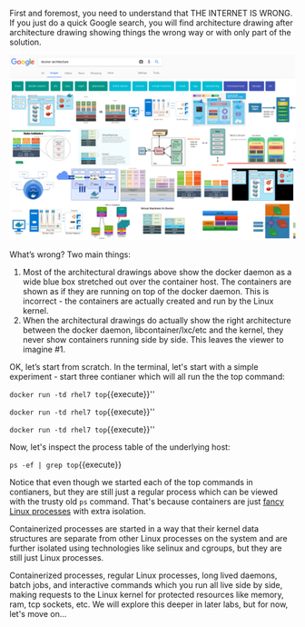 First and foremost, you need to understand that THE INTERNET IS WRONG. If you just do a quick Google search, you will find architecture drawing after architecture drawing showing things the wrong way or with only part of the solution.

![Containers Are Linux](../../assets/intro-openshift/container-internals-lab-1/01-google-wrong.png)

What’s wrong? Two main things:
 
1. Most of the architectural drawings above show the docker daemon as a wide blue box stretched out over the container host. The containers are shown as if they are running on top of the docker daemon. This is incorrect - the containers are actually created and run by the Linux kernel.
2. When the architectural drawings do actually show the right architecture between the docker daemon, libcontainer/lxc/etc and the kernel, they never show containers running side by side. This leaves the viewer to imagine #1.
 
OK, let’s start from scratch. In the terminal, let's start with a simple experiment - start three contianer which will all run the the top command:

``docker run -td rhel7 top``{{execute}}''

``docker run -td rhel7 top``{{execute}}''

``docker run -td rhel7 top``{{execute}}''

Now, let's inspect the process table of the underlying host:

``ps -ef | grep top``{{execute}}

Notice that even though we started each of the top commands in contianers, but they are still just a regular process which can be viewed with the trusty old ``ps`` command. That's because containers are just [fancy Linux processes](http://sdtimes.com/guest-view-containers-really-just-fancy-files-fancy-processes/) with extra isolation. 

Containerized processes are started in a way that their kernel data structures are separate from other Linux processes on the system and are further isolated using technologies like selinux and cgroups, but they are still just Linux processes. 

Containerized processes, regular Linux processes, long lived daemons, batch jobs, and interactive commands which you run all live side by side, making requests to the Linux kernel for protected resources like memory, ram, tcp sockets, etc. We will explore this deeper in later labs, but for now, let's move on...

